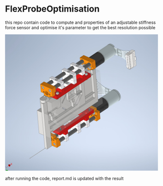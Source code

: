 # FlexProbeOptimisation
this repo contain code to compute and properties
of an adjustable stiffness force sensor and optimise
it's parameter to get the best resolution possible

![img_5.png](img_5.png)

after running the code, report.md is updated with the result
